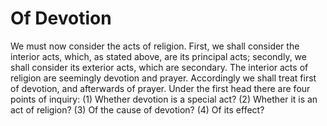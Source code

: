 # Of Devotion

We must now consider the acts of religion. First, we shall consider the interior acts, which, as stated above, are its principal acts; secondly, we shall consider its exterior acts, which are secondary. The interior acts of religion are seemingly devotion and prayer. Accordingly we shall treat first of devotion, and afterwards of prayer.  Under the first head there are four points of inquiry:
(1) Whether devotion is a special act?
(2) Whether it is an act of religion?
(3) Of the cause of devotion?
(4) Of its effect?